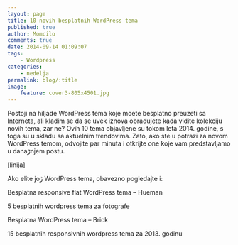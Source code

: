 ```yaml
---
layout: page
title: 10 novih besplatnih WordPress tema
published: true
author: Momcilo
comments: true
date: 2014-09-14 01:09:07
tags:
    - Wordpress
categories:
    - nedelja
permalink: blog/:title
image:
    feature: cover3-805x4501.jpg
---
```

Postoji na hiljade WordPress tema koje mo‍ete besplatno preuzeti sa Interneta, ali kladim se da se uvek iznova obradujete kada vidite kolekciju novih tema, zar ne? Ovih 10 tema objavljene su tokom leta 2014. godine, s toga su u skladu sa aktuelnim trendovima. Zato, ako ste u potrazi za novom WordPress temom, odvojite par minuta i otkrijte one koje vam predstavljamo u danaڑnjem postu.

[linija]

[][1]

[][2]

[][3]

[][4]

[][5]

[][6]

[][7]

[][8]

[][9]

[][10]

Ako ‍elite joڑ WordPress tema, obavezno pogledajte i:

Besplatna responsive flat WordPress tema – Hueman
  
5 besplatnih wordpress tema za fotografe
  
Besplatna WordPress tema – Brick
  
15 besplatnih responsivnih wordpress tema za 2013. godinu

 [1]: https://wordpress.org/themes/adaption
 [2]: http://wordpress.org/themes/baskerville
 [3]: https://wordpress.org/themes/bosco
 [4]: http://wordpress.org/themes/fastnews-light
 [5]: https://wordpress.org/themes/isola
 [6]: http://athemes.com/theme/moesia/
 [7]: http://wordpress.org/themes/radar
 [8]: http://wordpress.org/themes/rectangulum
 [9]: http://wordpress.org/themes/thbusiness
 [10]: http://dessky.com/themes-list/yolee-lite-flat-lightweight-woocommerce-theme/